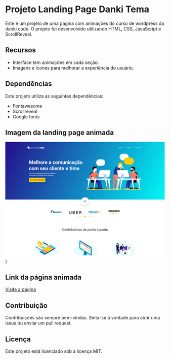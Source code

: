 # Projeto Landing Page Danki Tema

Este é um projeto de uma página com animações do curso de wordpress da danki code. O projeto foi desenvolvido utilizando HTML, CSS, JavaScript e ScrollReveal.

## Recursos

- Interface tem animações em cada seção.
- Imagens e ícones para melhorar a experiência do usuário.


## Dependências

Este projeto utiliza as seguintes dependências:

- Fontawesome
- Scrollreveal
- Google fonts

## Imagem da landing page animada
![Texto Alternativo](https://github.com/marcosoliveira253/projeto-danki/blob/main/img/tela-do-projeto.png))

## Link da página animada
<a href="https://landingpage-animada.netlify.app/#home" target="_blank">Visite a página</a>


## Contribuição

Contribuições são sempre bem-vindas. Sinta-se à vontade para abrir uma issue ou enviar um pull request.

## Licença

Este projeto está licenciado sob a licença MIT.
